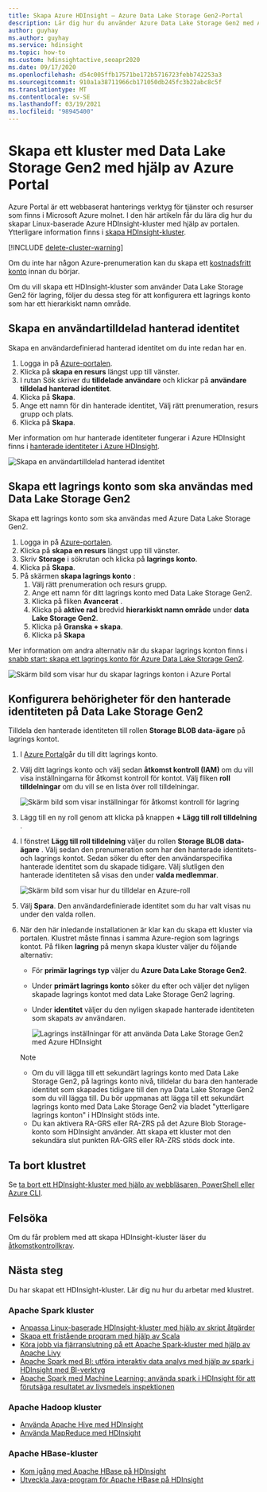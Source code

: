 ```yaml
---
title: Skapa Azure HDInsight – Azure Data Lake Storage Gen2-Portal
description: Lär dig hur du använder Azure Data Lake Storage Gen2 med Azure HDInsight-kluster med hjälp av portalen.
author: guyhay
ms.author: guyhay
ms.service: hdinsight
ms.topic: how-to
ms.custom: hdinsightactive,seoapr2020
ms.date: 09/17/2020
ms.openlocfilehash: d54c005ffb17571be172b5716723febb742253a3
ms.sourcegitcommit: 910a1a38711966cb171050db245fc3b22abc8c5f
ms.translationtype: MT
ms.contentlocale: sv-SE
ms.lasthandoff: 03/19/2021
ms.locfileid: "98945400"
---
```

# <a name="create-a-cluster-with-data-lake-storage-gen2-using-the-azure-portal"></a>Skapa ett kluster med Data Lake Storage Gen2 med hjälp av Azure Portal

Azure Portal är ett webbaserat hanterings verktyg för tjänster och resurser som finns i Microsoft Azure molnet. I den här artikeln får du lära dig hur du skapar Linux-baserade Azure HDInsight-kluster med hjälp av portalen. Ytterligare information finns i [skapa HDInsight-kluster](./hdinsight-hadoop-provision-linux-clusters.md).

[!INCLUDE [delete-cluster-warning](../../includes/hdinsight-delete-cluster-warning.md)]

Om du inte har någon Azure-prenumeration kan du skapa ett [kostnadsfritt konto](https://azure.microsoft.com/free/?WT.mc_id=A261C142F) innan du börjar.

Om du vill skapa ett HDInsight-kluster som använder Data Lake Storage Gen2 för lagring, följer du dessa steg för att konfigurera ett lagrings konto som har ett hierarkiskt namn område.

## <a name="create-a-user-assigned-managed-identity"></a>Skapa en användartilldelad hanterad identitet

Skapa en användardefinierad hanterad identitet om du inte redan har en.

1. Logga in på [Azure-portalen](https://portal.azure.com).
1. Klicka på **skapa en resurs** längst upp till vänster.
1. I rutan Sök skriver du **tilldelade användare** och klickar på **användare tilldelad hanterad identitet**.
1. Klicka på **Skapa**.
1. Ange ett namn för din hanterade identitet, Välj rätt prenumeration, resurs grupp och plats.
1. Klicka på **Skapa**.

Mer information om hur hanterade identiteter fungerar i Azure HDInsight finns i [hanterade identiteter i Azure HDInsight](hdinsight-managed-identities.md).

![Skapa en användartilldelad hanterad identitet](./media/hdinsight-hadoop-use-data-lake-storage-gen2/create-user-assigned-managed-identity-portal.png)

## <a name="create-a-storage-account-to-use-with-data-lake-storage-gen2"></a>Skapa ett lagrings konto som ska användas med Data Lake Storage Gen2

Skapa ett lagrings konto som ska användas med Azure Data Lake Storage Gen2.

1. Logga in på [Azure-portalen](https://portal.azure.com).
1. Klicka på **skapa en resurs** längst upp till vänster.
1. Skriv **Storage** i sökrutan och klicka på **lagrings konto**.
1. Klicka på **Skapa**.
1. På skärmen **skapa lagrings konto** :
    1. Välj rätt prenumeration och resurs grupp.
    1. Ange ett namn för ditt lagrings konto med Data Lake Storage Gen2.
    1. Klicka på fliken **Avancerat** .
    1. Klicka på **aktive rad** bredvid **hierarkiskt namn område** under **data Lake Storage Gen2**.
    1. Klicka på **Granska + skapa**.
    1. Klicka på **Skapa**

Mer information om andra alternativ när du skapar lagrings konton finns i [snabb start: skapa ett lagrings konto för Azure Data Lake Storage Gen2](../storage/blobs/create-data-lake-storage-account.md).

![Skärm bild som visar hur du skapar lagrings konton i Azure Portal](./media/hdinsight-hadoop-use-data-lake-storage-gen2/azure-data-lake-storage-account-create-advanced.png)

## <a name="set-up-permissions-for-the-managed-identity-on-the-data-lake-storage-gen2"></a>Konfigurera behörigheter för den hanterade identiteten på Data Lake Storage Gen2

Tilldela den hanterade identiteten till rollen **Storage BLOB data-ägare** på lagrings kontot.

1. I [Azure Portal](https://portal.azure.com)går du till ditt lagrings konto.
1. Välj ditt lagrings konto och välj sedan **åtkomst kontroll (IAM)** om du vill visa inställningarna för åtkomst kontroll för kontot. Välj fliken **roll tilldelningar** om du vill se en lista över roll tilldelningar.

    ![Skärm bild som visar inställningar för åtkomst kontroll för lagring](./media/hdinsight-hadoop-use-data-lake-storage-gen2/portal-access-control.png)

1. Lägg till en ny roll genom att klicka på knappen **+ Lägg till roll tilldelning** .
1. I fönstret **Lägg till roll tilldelning** väljer du rollen **Storage BLOB data-ägare** . Välj sedan den prenumeration som har den hanterade identitets-och lagrings kontot. Sedan söker du efter den användarspecifika hanterade identitet som du skapade tidigare. Välj slutligen den hanterade identiteten så visas den under **valda medlemmar**.

    ![Skärm bild som visar hur du tilldelar en Azure-roll](./media/hdinsight-hadoop-use-data-lake-storage-gen2/add-rbac-role3-window.png)

1. Välj **Spara**. Den användardefinierade identitet som du har valt visas nu under den valda rollen.
1. När den här inledande installationen är klar kan du skapa ett kluster via portalen. Klustret måste finnas i samma Azure-region som lagrings kontot. På fliken **lagring** på menyn skapa kluster väljer du följande alternativ:

    * För **primär lagrings typ** väljer du **Azure Data Lake Storage Gen2**.
    * Under **primärt lagrings konto** söker du efter och väljer det nyligen skapade lagrings kontot med data Lake Storage Gen2 lagring.

    * Under **identitet** väljer du den nyligen skapade hanterade identiteten som skapats av användaren.

        ![Lagrings inställningar för att använda Data Lake Storage Gen2 med Azure HDInsight](./media/hdinsight-hadoop-use-data-lake-storage-gen2/azure-portal-cluster-storage-gentwo.png)

    > [!NOTE]
    > * Om du vill lägga till ett sekundärt lagrings konto med Data Lake Storage Gen2, på lagrings konto nivå, tilldelar du bara den hanterade identitet som skapades tidigare till den nya Data Lake Storage Gen2 som du vill lägga till. Du bör uppmanas att lägga till ett sekundärt lagrings konto med Data Lake Storage Gen2 via bladet "ytterligare lagrings konton" i HDInsight stöds inte.
    > * Du kan aktivera RA-GRS eller RA-ZRS på det Azure Blob Storage-konto som HDInsight använder. Att skapa ett kluster mot den sekundära slut punkten RA-GRS eller RA-ZRS stöds dock inte.

## <a name="delete-the-cluster"></a>Ta bort klustret

Se [ta bort ett HDInsight-kluster med hjälp av webbläsaren, PowerShell eller Azure CLI](./hdinsight-delete-cluster.md).

## <a name="troubleshoot"></a>Felsöka

Om du får problem med att skapa HDInsight-kluster läser du [åtkomstkontrollkrav](./hdinsight-hadoop-customize-cluster-linux.md#access-control).

## <a name="next-steps"></a>Nästa steg

Du har skapat ett HDInsight-kluster. Lär dig nu hur du arbetar med klustret.

### <a name="apache-spark-clusters"></a>Apache Spark kluster

* [Anpassa Linux-baserade HDInsight-kluster med hjälp av skript åtgärder](hdinsight-hadoop-customize-cluster-linux.md)
* [Skapa ett fristående program med hjälp av Scala](spark/apache-spark-create-standalone-application.md)
* [Köra jobb via fjärranslutning på ett Apache Spark-kluster med hjälp av Apache Livy](spark/apache-spark-livy-rest-interface.md)
* [Apache Spark med BI: utföra interaktiv data analys med hjälp av spark i HDInsight med BI-verktyg](spark/apache-spark-use-bi-tools.md)
* [Apache Spark med Machine Learning: använda spark i HDInsight för att förutsäga resultatet av livsmedels inspektionen](spark/apache-spark-machine-learning-mllib-ipython.md)

### <a name="apache-hadoop-clusters"></a>Apache Hadoop kluster

* [Använda Apache Hive med HDInsight](hadoop/hdinsight-use-hive.md)
* [Använda MapReduce med HDInsight](hadoop/hdinsight-use-mapreduce.md)

### <a name="apache-hbase-clusters"></a>Apache HBase-kluster

* [Kom igång med Apache HBase på HDInsight](hbase/apache-hbase-tutorial-get-started-linux.md)
* [Utveckla Java-program för Apache HBase på HDInsight](hbase/apache-hbase-build-java-maven-linux.md)
